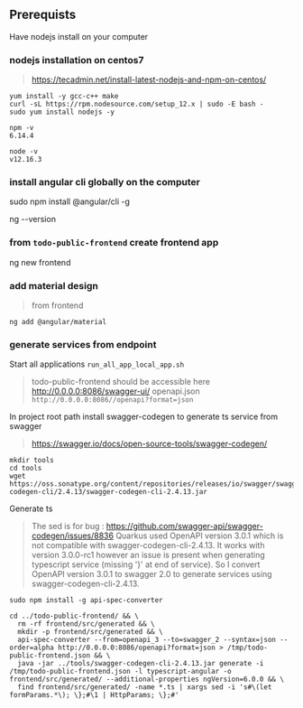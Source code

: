 ## Prerequists

Have nodejs install on your computer

### nodejs installation on centos7
> https://tecadmin.net/install-latest-nodejs-and-npm-on-centos/

```
yum install -y gcc-c++ make
curl -sL https://rpm.nodesource.com/setup_12.x | sudo -E bash -
sudo yum install nodejs -y

npm -v
6.14.4

node -v
v12.16.3
```

### install angular cli globally on the computer

sudo npm install @angular/cli -g

ng --version

### from `todo-public-frontend` create frontend app

ng new frontend

### add material design
> from frontend

```
ng add @angular/material
```

### generate services from endpoint

Start all applications `run_all_app_local_app.sh`
> todo-public-frontend should be accessible here http://0.0.0.0:8086/swagger-ui/
> openapi.json `http://0.0.0.0:8086//openapi?format=json`

In project root path install swagger-codegen to generate ts service from swagger
> https://swagger.io/docs/open-source-tools/swagger-codegen/

```
mkdir tools
cd tools
wget https://oss.sonatype.org/content/repositories/releases/io/swagger/swagger-codegen-cli/2.4.13/swagger-codegen-cli-2.4.13.jar
```

Generate ts
> The sed is for bug : https://github.com/swagger-api/swagger-codegen/issues/8836
> Quarkus used OpenAPI version 3.0.1 which is not compatible with swagger-codegen-cli-2.4.13. It works with version 3.0.0-rc1 however an issue
> is present when generating typescript service (missing '}' at end of service).
> So I convert OpenAPI version 3.0.1 to swagger 2.0 to generate services using swagger-codegen-cli-2.4.13.

```
sudo npm install -g api-spec-converter
```

```
cd ../todo-public-frontend/ && \
  rm -rf frontend/src/generated && \
  mkdir -p frontend/src/generated && \
  api-spec-converter --from=openapi_3 --to=swagger_2 --syntax=json --order=alpha http://0.0.0.0:8086/openapi?format=json > /tmp/todo-public-frontend.json && \
  java -jar ../tools/swagger-codegen-cli-2.4.13.jar generate -i /tmp/todo-public-frontend.json -l typescript-angular -o frontend/src/generated/ --additional-properties ngVersion=6.0.0 && \
  find frontend/src/generated/ -name *.ts | xargs sed -i 's#\(let formParams.*\); \};#\1 | HttpParams; \};#'
```


